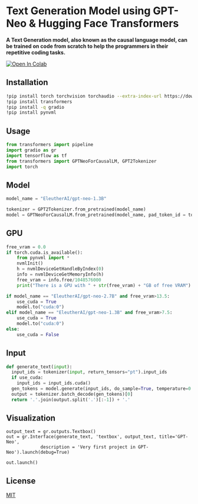 # Text Generation Model using GPT-Neo & Hugging Face Transformers

**A Text Generation model, also known as the causal language model, can be trained on code from scratch to help the programmers in their repetitive coding tasks.**

[![Open In Colab](https://colab.research.google.com/assets/colab-badge.svg)](https://colab.research.google.com/github/Mahmudul-Hasan-Shakill/Transformers_Model/blob/main/Text%20Generation%20GPT%20neo/GPT3_GPT_NEO.ipynb)

## Installation

```bash
!pip install torch torchvision torchaudio --extra-index-url https://download.pytorch.org/whl/cu116
!pip install transformers
!pip install -q gradio
!pip install pynvml
```

## Usage

```python
from transformers import pipeline
import gradio as gr
import tensorflow as tf
from transformers import GPTNeoForCausalLM, GPT2Tokenizer
import torch
```

## Model  

```python
model_name = "EleutherAI/gpt-neo-1.3B"

tokenizer = GPT2Tokenizer.from_pretrained(model_name)
model = GPTNeoForCausalLM.from_pretrained(model_name, pad_token_id = tokenizer.eos_token_id)
```

## GPU 
```python
free_vram = 0.0
if torch.cuda.is_available():
    from pynvml import *
    nvmlInit()
    h = nvmlDeviceGetHandleByIndex(0)
    info = nvmlDeviceGetMemoryInfo(h)
    free_vram = info.free/1048576000
    print("There is a GPU with " + str(free_vram) + "GB of free VRAM")
```
```python
if model_name == "EleutherAI/gpt-neo-2.7B" and free_vram>13.5:
    use_cuda = True
    model.to("cuda:0")
elif model_name == "EleutherAI/gpt-neo-1.3B" and free_vram>7.5:
    use_cuda = True
    model.to("cuda:0")
else:
    use_cuda = False
```

## Input
```python
def generate_text(input):
  input_ids = tokenizer(input, return_tensors="pt").input_ids
  if use_cuda:
    input_ids = input_ids.cuda()
  gen_tokens = model.generate(input_ids, do_sample=True, temperature=0.9, max_length=500)
  output = tokenizer.batch_decode(gen_tokens)[0]
  return '.'.join(output.split('.')[:-1]) + '.'
```
## Visualization
```
output_text = gr.outputs.Textbox()
out = gr.Interface(generate_text, 'textbox', output_text, title='GPT-Neo',
             description = 'Very first project in GPT-Neo').launch(debug=True)

out.launch()
```

## License
[MIT](https://choosealicense.com/licenses/mit/)
